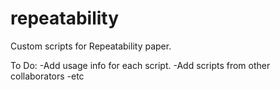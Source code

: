 # repeatability

Custom scripts for Repeatability paper.

To Do:
-Add usage info for each script.
-Add scripts from other collaborators
-etc
